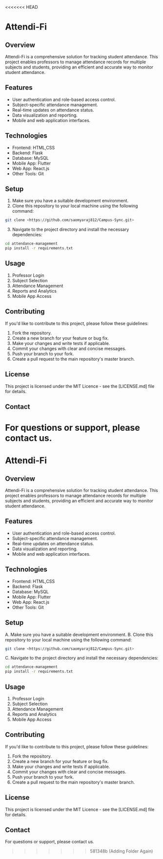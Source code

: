 <<<<<<< HEAD
# Attendi-Fi

## Overview

Attendi-Fi is a comprehensive solution for tracking student attendance. This project enables professors to manage attendance records for multiple subjects and students, providing an efficient and accurate way to monitor student attendance.

## Features

- User authentication and role-based access control.
- Subject-specific attendance management.
- Real-time updates on attendance status.
- Data visualization and reporting.
- Mobile and web application interfaces.

## Technologies

- Frontend: HTML,CSS
- Backend: Flask
- Database: MySQL
- Mobile App: Flutter
- Web App: React.js
- Other Tools: Git

## Setup

1. Make sure you have a suitable development environment.
2. Clone this repository to your local machine using the following command:

```bash
git clone <https://github.com/saomyaraj812/Campus-Sync.git>
```

3. Navigate to the project directory and install the necessary dependencies:

```bash
cd attendance-management
pip install -r requirements.txt
```

## Usage

1. Professor Login
2. Subject Selection
3. Attendance Management
4. Reports and Analytics
5. Mobile App Access

## Contributing

If you'd like to contribute to this project, please follow these guidelines:

1. Fork the repository.
2. Create a new branch for your feature or bug fix.
3. Make your changes and write tests if applicable.
4. Commit your changes with clear and concise messages.
5. Push your branch to your fork.
6. Create a pull request to the main repository's master branch.

## License

This project is licensed under the MIT Licence - see the [LICENSE.md] file for details.

## Contact

For questions or support, please contact us.
=======
# Attendi-Fi

## Overview

Attendi-Fi is a comprehensive solution for tracking student attendance. This project enables professors to manage attendance records for multiple subjects and students, providing an efficient and accurate way to monitor student attendance.

## Features

- User authentication and role-based access control.
- Subject-specific attendance management.
- Real-time updates on attendance status.
- Data visualization and reporting.
- Mobile and web application interfaces.

## Technologies

- Frontend: HTML,CSS
- Backend: Flask
- Database: MySQL
- Mobile App: Flutter
- Web App: React.js
- Other Tools: Git

## Setup

A. Make sure you have a suitable development environment.
B. Clone this repository to your local machine using the following command:

```bash
git clone <https://github.com/saomyaraj812/Campus-Sync.git>
```

C. Navigate to the project directory and install the necessary dependencies:

```bash
cd attendance-management
pip install -r requirements.txt
```

## Usage

1. Professor Login
2. Subject Selection
3. Attendance Management
4. Reports and Analytics
5. Mobile App Access

## Contributing

If you'd like to contribute to this project, please follow these guidelines:

1. Fork the repository.
2. Create a new branch for your feature or bug fix.
3. Make your changes and write tests if applicable.
4. Commit your changes with clear and concise messages.
5. Push your branch to your fork.
6. Create a pull request to the main repository's master branch.

## License

This project is licensed under the MIT Licence - see the [LICENSE.md] file for details.

## Contact

For questions or support, please contact us.
>>>>>>> 581348b (Adding Folder Again)
